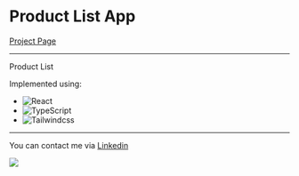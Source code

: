 # Product List App

[Project Page](https://www.linkedin.com/in/blystsiv)

<hr />

Product List

Implemented using:

- ![React](https://img.shields.io/badge/react-%2320232a.svg?style=for-the-badge&logo=react&logoColor=%2361DAFB)
- ![TypeScript](https://img.shields.io/badge/typescript-%23007ACC.svg?style=for-the-badge&logo=typescript&logoColor=white)
- ![Tailwindcss](https://img.shields.io/badge/Tailwind_CSS-38B2AC?style=for-the-badge&logo=tailwind-css&logoColor=white)

<hr />

You can contact me via [Linkedin](https://www.linkedin.com/in/blystsiv)

<a href="https://www.linkedin.com/in/blystsiv" target="_blank"><img src="https://media.tenor.com/q2d-2wQ4qxQAAAAC/hello.gif"/></a>
